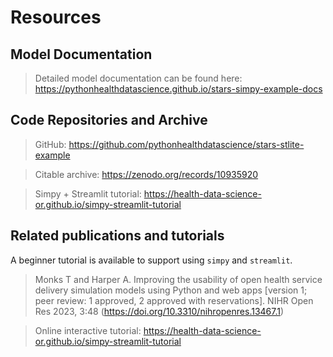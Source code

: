 # Resources

## Model Documentation

> Detailed model documentation can be found here: https://pythonhealthdatascience.github.io/stars-simpy-example-docs 

## Code Repositories and Archive

> GitHub: https://github.com/pythonhealthdatascience/stars-stlite-example 

> Citable archive: https://zenodo.org/records/10935920

> Simpy + Streamlit tutorial: https://health-data-science-or.github.io/simpy-streamlit-tutorial 

## Related publications and tutorials

A beginner tutorial is available to support using `simpy` and `streamlit`. 

> Monks T and Harper A. Improving the usability of open health service delivery simulation models using Python and web apps [version 1; peer review: 1 approved, 2 approved with reservations]. NIHR Open Res 2023, 3:48 (https://doi.org/10.3310/nihropenres.13467.1)

> Online interactive tutorial: https://health-data-science-or.github.io/simpy-streamlit-tutorial 